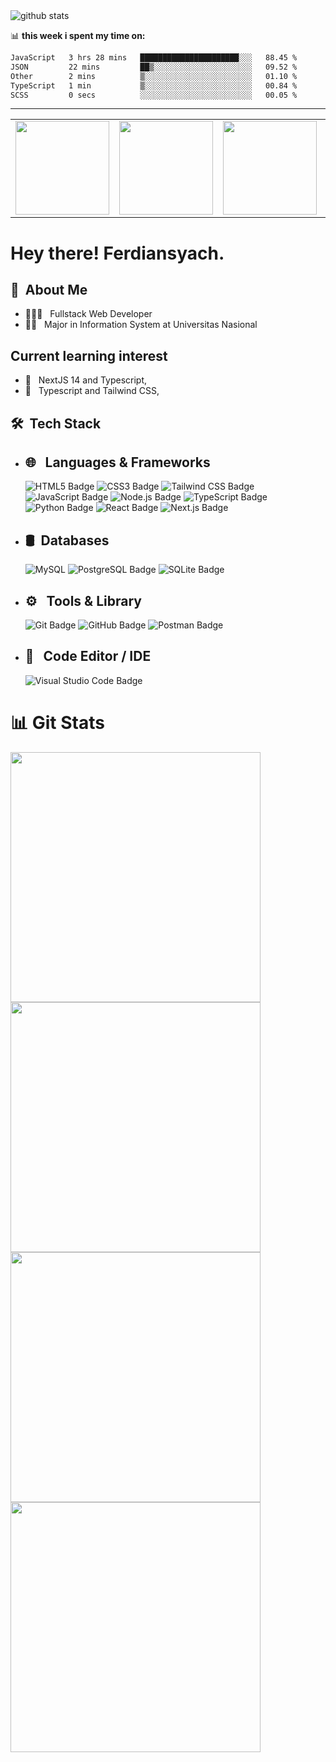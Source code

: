 <picture decoding="async" loading="lazy">
  <source media="(prefers-color-scheme: light)" srcset="https://pixel-profile.vercel.app/api/github-stats?username=ferdiansyach&theme=road_trip&include_all_commits=true">
  <source media="(prefers-color-scheme: dark)" srcset="https://pixel-profile.vercel.app/api/github-stats?username=ferdiansyach&screen_effect=true&theme=road_trip&include_all_commits=true">
  <img alt="github stats" src="https://pixel-profile.vercel.app/api/github-stats?username=ferdiansyach&theme=road_trip&include_all_commits=true">
</picture>

📊 **this week i spent my time on:**
<!--START_SECTION:waka-->

```txt
JavaScript   3 hrs 28 mins   ██████████████████████░░░   88.45 %
JSON         22 mins         ██▒░░░░░░░░░░░░░░░░░░░░░░   09.52 %
Other        2 mins          ▒░░░░░░░░░░░░░░░░░░░░░░░░   01.10 %
TypeScript   1 min           ▒░░░░░░░░░░░░░░░░░░░░░░░░   00.84 %
SCSS         0 secs          ░░░░░░░░░░░░░░░░░░░░░░░░░   00.05 %
```
----------------------------------------------------------------------------------------------------------

| |  |  |  |  |
|----------|----------|----------|----------|----------|
| <img height="150" src="https://i.imgflip.com/65efzo.gif"> | <img height="150" src="https://i.imgflip.com/65efzo.gif"> | <img height="150" src="https://i.imgflip.com/65efzo.gif"> |<img height="150" src="https://i.imgflip.com/65efzo.gif"> |


<h1> Hey there! Ferdiansyach.</h1>

<h2>👦 &nbsp;About Me </h2>

- 👨🏻‍💻 &nbsp; Fullstack Web Developer
- 🧑‍🏫 &nbsp; Major in Information System at Universitas Nasional

<h2>Current learning interest</h2>

- 🤖 &nbsp; NextJS 14 and Typescript,
- 🤔 &nbsp; Typescript and Tailwind CSS,

<h2> 🛠 &nbsp;Tech Stack</h2>

- ## 🌐 &nbsp; Languages & Frameworks
  ![HTML5 Badge](https://img.shields.io/badge/HTML5-E34F26?logo=html5&logoColor=fff&style=flat)
  ![CSS3 Badge](https://img.shields.io/badge/CSS3-1572B6?logo=css3&logoColor=fff&style=flat)
  ![Tailwind CSS Badge](https://img.shields.io/badge/Tailwind%20CSS-06B6D4?logo=tailwindcss&logoColor=fff&style=flat)
  ![JavaScript Badge](https://img.shields.io/badge/JavaScript-F7DF1E?logo=javascript&logoColor=000&style=flat)
  ![Node.js Badge](https://img.shields.io/badge/Node.js-393?logo=nodedotjs&logoColor=fff&style=flat)
  ![TypeScript Badge](https://img.shields.io/badge/TypeScript-3178C6?logo=typescript&logoColor=fff&style=flat)
  ![Python Badge](https://img.shields.io/badge/Python-3776AB?logo=python&logoColor=fff&style=flat)
  ![React Badge](https://img.shields.io/badge/React-61DAFB?logo=react&logoColor=000&style=flat)
  ![Next.js Badge](https://img.shields.io/badge/Next.js-000?logo=nextdotjs&logoColor=fff&style=flat)
- ## 🛢 &nbsp;Databases
  ![MySQL](https://img.shields.io/badge/-MySQL-333333?style=flat&logo=mysql)
  ![PostgreSQL Badge](https://img.shields.io/badge/PostgreSQL-4169E1?logo=postgresql&logoColor=fff&style=flat)
  ![SQLite Badge](https://img.shields.io/badge/SQLite-003B57?logo=sqlite&logoColor=fff&style=flat)
- ## ⚙️ &nbsp; Tools & Library
  ![Git Badge](https://img.shields.io/badge/Git-F05032?logo=git&logoColor=fff&style=flat)
  ![GitHub Badge](https://img.shields.io/badge/GitHub-181717?logo=github&logoColor=fff&style=flat)
  ![Postman Badge](https://img.shields.io/badge/Postman-FF6C37?logo=postman&logoColor=fff&style=flat)
- ## 🔧 &nbsp; Code Editor / IDE
  ![Visual Studio Code Badge](https://img.shields.io/badge/Visual%20Studio%20Code-007ACC?logo=visualstudiocode&logoColor=fff&style=flat)

# 📊 Git Stats

<a href="https://github.com/ferdiansyach">
  <img width="400" src="https://github-readme-stats.vercel.app/api?username=Rangga056&theme=tokyonight&show_icons=true&hide_border=true&count_private=true"/>
  <br/>
  <img width="400" src="https://github-readme-streak-stats.herokuapp.com/?user=Rangga056&theme=tokyonight&hide_border=true"/>
  <br/>
  <img width="400" src="https://github-readme-stats.vercel.app/api/top-langs/?username=Rangga056&theme=tokyonight&show_icons=true&hide_border=true&layout=compact" />
  <br/>
  <img width="400" src="https://github-profile-trophy.vercel.app/?username=Rangga056&theme=tokyonight&no-frame=true&column=3&row=2" /> 
</a>


